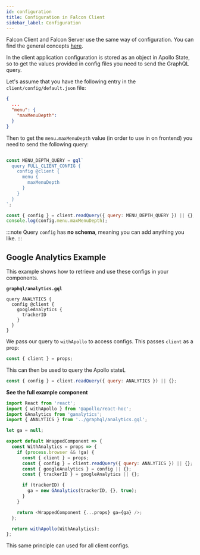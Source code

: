 ```yaml
---
id: configuration
title: Configuration in Falcon Client
sidebar_label: Configuration
---
```


Falcon Client and Falcon Server use the same way of configuration. You can find the general concepts [here](../server-v3/configuration).

In the client application configuration is stored as an object in Apollo State, so to get the values provided in config files you need to send the GraphQL query.

Let's assume that you have the following entry in the `client/config/default.json` file:

```json
{
  ...
  "menu": {
    "maxMenuDepth":  
  }
}

```

Then to get the `menu.maxMenuDepth` value (in order to use in on frontend) you need to send the following query:

```js

const MENU_DEPTH_QUERY = gql`
  query FULL_CLIENT_CONFIG {
    config @client {
      menu {
        maxMenuDepth
      }
    }
  }
`;

const { config } = client.readQuery({ query: MENU_DEPTH_QUERY }) || {};
console.log(config.menu.maxMenuDepth);
```

:::note 
Query `config` has **no schema**, meaning you can add anything you like.
:::


## Google Analytics Example

This example shows how to retrieve and use these configs in your components.


**`graphql/analytics.gql`**
```gql
query ANALYTICS {
  config @client {
    googleAnalytics {
      trackerID
    }
  }
}
```
We pass our query to `withApollo` to access configs. This passes `client` as a prop:

```js
const { client } = props;
```

This can then be used to query the Apollo stateL

```js
const { config } = client.readQuery({ query: ANALYTICS }) || {};
```


**See the full example component**
```js
import React from 'react';
import { withApollo } from '@apollo/react-hoc';
import GAnalytics from 'ganalytics';
import { ANALYTICS } from '../graphql/analytics.gql';

let ga = null;

export default WrappedComponent => {
  const WithAnalytics = props => {
    if (process.browser && !ga) {
      const { client } = props;
      const { config } = client.readQuery({ query: ANALYTICS }) || {};
      const { googleAnalytics } = config || {};
      const { trackerID } = googleAnalytics || {};

      if (trackerID) {
        ga = new GAnalytics(trackerID, {}, true);
      }
    }

    return <WrappedComponent {...props} ga={ga} />;
  };

  return withApollo(WithAnalytics);
};
```

This same principle can used for all client configs.
